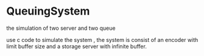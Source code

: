 # QueuingSystem
the simulation of two server and two queue 

use c code to simulate the system , the system is consist of an encoder with limit buffer size and a storage server with infinite buffer.
